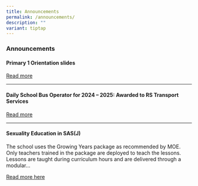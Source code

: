 ```yaml
---
title: Announcements
permalink: /announcements/
description: ""
variant: tiptap
---
```

<h3>Announcements</h3>
<h4>Primary 1 Orientation slides</h4>
<p><a href="https://www.saintandrewsjunior.moe.edu.sg/letters-and-updates/p1orientation2024/" rel="noopener noreferrer nofollow" target="_blank">Read more</a>
</p>
<hr>
<h4>Daily School Bus Operator for 2024 – 2025: Awarded to RS Transport Services</h4>
<p><a href="https://www.saintandrewsjunior.moe.edu.sg/announcements-daily-school-bus-operator-for-2024-2025" rel="noopener noreferrer nofollow" target="_blank">Read more</a>
</p>
<hr>
<h4></h4>
<h4>Sexuality Education in SAS(J)</h4>
<p>The school uses the Growing Years package as recommended by MOE. Only
teachers trained in the package are deployed to teach the lessons. Lessons
are taught during curriculum hours and are delivered through a modular...</p>
<p><a href="https://staging.dnfzur975cvj1.amplifyapp.com/committee/Character-Education/sexuality-education/" rel="noopener noreferrer nofollow" target="_blank">Read more here</a>
</p>